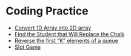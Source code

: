 # Coding Practice

- [Convert 1D Array into 2D array](01.md)
- [Find the Student that Will Replace the Chalk](02.md)
- [Reverse the first “K” elements of a queue](03.md)
- [ Slot Game](04.md)